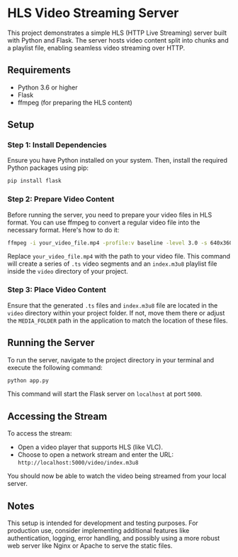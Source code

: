 # HLS Video Streaming Server

This project demonstrates a simple HLS (HTTP Live Streaming) server built with Python and Flask. The server hosts video content split into chunks and a playlist file, enabling seamless video streaming over HTTP.

## Requirements

- Python 3.6 or higher
- Flask
- ffmpeg (for preparing the HLS content)

## Setup

### Step 1: Install Dependencies

Ensure you have Python installed on your system. Then, install the required Python packages using pip:

```bash
pip install flask
```

### Step 2: Prepare Video Content

Before running the server, you need to prepare your video files in HLS format. You can use ffmpeg to convert a regular video file into the necessary format. Here's how to do it:

```bash
ffmpeg -i your_video_file.mp4 -profile:v baseline -level 3.0 -s 640x360 -start_number 0 -hls_time 10 -hls_list_size 0 -f hls video/index.m3u8
```

Replace `your_video_file.mp4` with the path to your video file. This command will create a series of `.ts` video segments and an `index.m3u8` playlist file inside the `video` directory of your project.

### Step 3: Place Video Content

Ensure that the generated `.ts` files and `index.m3u8` file are located in the `video` directory within your project folder. If not, move them there or adjust the `MEDIA_FOLDER` path in the application to match the location of these files.

## Running the Server

To run the server, navigate to the project directory in your terminal and execute the following command:

```bash
python app.py
```

This command will start the Flask server on `localhost` at port `5000`.

## Accessing the Stream

To access the stream:
- Open a video player that supports HLS (like VLC).
- Choose to open a network stream and enter the URL: `http://localhost:5000/video/index.m3u8`

You should now be able to watch the video being streamed from your local server.

## Notes

This setup is intended for development and testing purposes. For production use, consider implementing additional features like authentication, logging, error handling, and possibly using a more robust web server like Nginx or Apache to serve the static files.

